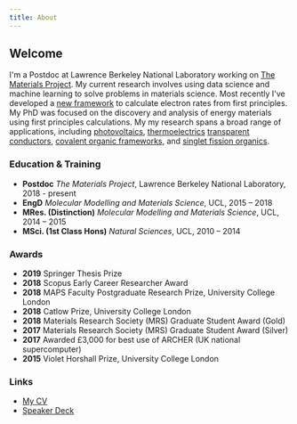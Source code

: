 ```yaml
---
title: About
---
```


## Welcome

I'm a Postdoc at Lawrence Berkeley National Laboratory working on [The Materials Project](https://materialsproject.org).
My current research involves using data science and machine learning to solve problems
in materials science. Most recently I've developed a [new framework](https://hackingmaterials.lbl.gov/amset/)
to calculate electron rates from first principles. My PhD was focused on the discovery and analysis of energy materials
using first principles calculations. My my research spans a broad range of applications, including
[photovoltaics](http://pubs.rsc.org/en/Content/ArticleLanding/2017/CC/C6CC06475B),
[thermoelectrics](https://chemrxiv.org/articles/Computational_Discovery_of_Promising_New_n-type_Dopable_ABX_Zintl_Thermoelectric_Materials/11821497)
[transparent conductors](http://pubs.rsc.org/en/Content/ArticleLanding/2016/TC/C5TC04089B),
[covalent organic frameworks](http://pubs.rsc.org/en/Content/ArticleLanding/2016/CC/C6CC03895F),
and [singlet fission organics](https://pubs.acs.org/doi/abs/10.1021/jacs.9b06346).

### Education & Training

 - **Postdoc** *The Materials Project*, Lawrence Berkeley National Laboratory, 2018 - present
 - **EngD** *Molecular Modelling and Materials Science*, UCL, 2015 – 2018
 - **MRes. (Distinction)** *Molecular Modelling and Materials Science*, UCL, 2014 – 2015
 - **MSci. (1st Class Hons)** *Natural Sciences*, UCL, 2010 – 2014

### Awards

 - **2019** Springer Thesis Prize
 - **2018** Scopus Early Career Researcher Award
 - **2018** MAPS Faculty Postgraduate Research Prize, University College London
 - **2018** Catlow Prize, University College London
 - **2018** Materials Research Society (MRS) Graduate Student Award (Gold)
 - **2017** Materials Research Society (MRS) Graduate Student Award (Silver)
 - **2017** Awarded £3,000 for best use of ARCHER (UK national supercomputer)
 - **2015** Violet Horshall Prize, University College London

### Links
 - [My CV](assets/docs/Alex_Ganose_CV.pdf)
 - [Speaker Deck](https://speakerdeck.com/utf)
